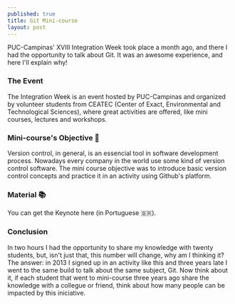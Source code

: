 ```yaml
---
published: true
title: Git Mini-course
layout: post
---
```


PUC-Campinas' XVIII Integration Week took place a month ago, and there I had the opportunity to talk about Git. It was an awesome experience, and here I'll explain why!

### The Event 

The Integration Week is an event hosted by PUC-Campinas and organized by volunteer students from CEATEC (Center of Exact, Environmental and Technological Sciences), where great activities are offered, like mini courses, lectures and workshops.

### Mini-course's Objective 🎯

Version control, in general, is an essencial tool in software development process. Nowadays every company in the world use some kind of version control software. The mini course objective was to introduce basic version control concepts and practice it in an activity using Github's platform.

### Material 📚

You can get the Keynote here (in Portuguese 🇧🇷).

### Conclusion

In two hours I had the opportunity to share my knowledge with twenty students, but, isn't just that, this number will change, why am I thinking it? The answer: in 2013 I signed up in an activity like this and three years late I went to the same build to talk about the same subject, Git. Now think about it, if each student that went to mini-course three years ago share the knowledge with a collegue or friend, think about how many people can be impacted by this iniciative.

